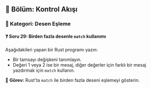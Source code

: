 ## 📘 Bölüm: Kontrol Akışı  
### 🔹 Kategori: Desen Eşleme  
#### ❓ Soru 29: Birden fazla desenle `match` kullanımı

Aşağıdakileri yapan bir Rust programı yazın:

- Bir tamsayı değişkeni tanımlayın.
- Değeri 1 veya 2 ise bir mesaj, diğer değerler için farklı bir mesaj yazdırmak için `match` kullanın.

🔧 **Görev:** Rust'ta `match` ile birden fazla deseni eşlemeyi gösterin.
